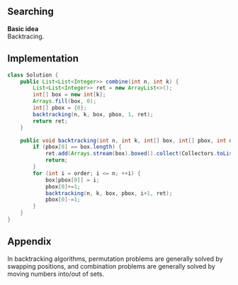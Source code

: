 **Searching**  
---
**Basic idea**  
Backtracing.

Implementation
---
```java
class Solution {
    public List<List<Integer>> combine(int n, int k) {
        List<List<Integer>> ret = new ArrayList<>();
        int[] box = new int[k];
        Arrays.fill(box, 0);
        int[] pbox = {0};
        backtracking(n, k, box, pbox, 1, ret);
        return ret;
    }

    public void backtracking(int n, int k, int[] box, int[] pbox, int order, List<List<Integer>> ret) {
        if (pbox[0] == box.length) {
            ret.add(Arrays.stream(box).boxed().collect(Collectors.toList()));
            return;
        }
        for (int i = order; i <= n; ++i) {
            box[pbox[0]] = i;
            pbox[0]+=1;
            backtracking(n, k, box, pbox, i+1, ret);
            pbox[0]-=1;
        }
    }
}
```
**Appendix**
---
In backtracking algorithms, permutation problems are generally solved by swapping positions, and combination problems are generally solved by moving numbers into/out of sets.